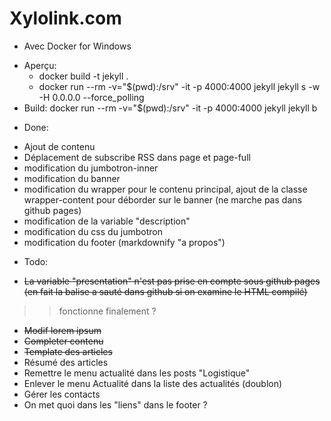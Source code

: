 # Xylolink.com

* Avec Docker for Windows
 - Aperçu: 
   - docker build -t jekyll .
   - docker run --rm -v="$(pwd):/srv" -it -p 4000:4000 jekyll jekyll s -w -H 0.0.0.0 --force_polling
 - Build: docker run --rm -v="$(pwd):/srv" -it -p 4000:4000 jekyll jekyll b

* Done:
 - Ajout de contenu
 - Déplacement de subscribe RSS dans page et page-full
 - modification du jumbotron-inner
 - modification du banner 
 - modification du wrapper pour le contenu principal, ajout de la classe wrapper-content pour déborder sur le banner (ne marche pas dans github pages)
 - modification de la variable "description"
 - modification du css du jumbotron
 - modification du footer (markdownify "a propos")

* Todo: 
 - ~~La variable "presentation" n'est pas prise en compte sous github pages (en fait la balise a sauté dans github si on examine le HTML compilé)~~
 >> fonctionne finalement ?
 - ~~Modif lorem ipsum~~
 - ~~Completer contenu~~
 - ~~Template des articles~~
 - Résumé des articles
 - Remettre le menu actualité dans les posts "Logistique"
 - Enlever le menu Actualité dans la liste des actualités (doublon)
 - Gérer les contacts
 - On met quoi dans les "liens" dans le footer ?